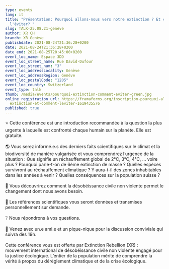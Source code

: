 ```yaml
---
type: events
lang: it
title: "Présentation: Pourquoi allons-nous vers notre extinction ? Et comment
  l'éviter? "
slug: TALK-25.08.21-genève
author: XR CH
branch: XR Genève
publishdate: 2021-08-24T21:36:28+0200
date: 2021-08-24T21:36:28+0200
date_end: 2021-08-25T20:45:00+0200
event_loc_name: Espace 3DD
event_loc_street_name: Rue David-Dufour
event_loc_street_num: "3"
event_loc_addressLocality: Genève
event_loc_addressRegion: Genève
event_loc_postalCode: "1205"
event_loc_country: Switzerland
event_type: talk
thumb: /media/events/pourquoi-extinction-comment-eviter-green.jpg
online_registration_url: https://framaforms.org/inscription-pourquoi-allons-nous-vers-notre-
  extinction-et-comment-leviter-1619435576
published: true
---
```

⭐ Cette conférence est une introduction recommandée à la question la plus urgente à laquelle est confronté chaque humain sur la planète. Elle est gratuite.\
\
🌎 Vous serez informé.e.s des derniers faits scientifiques sur le climat et la biodiversité de manière vulgarisée et vous comprendrez l’urgence de la situation : Que signifie un réchauffement global de 2°C, 3°C, 4°C, … voire plus ? Pourquoi parle-t-on de 6ème extinction de masse ? Quelles espèces survivront au réchauffement climatique ? Y aura-t-il des zones inhabitables dans les années à venir ? Quelles conséquences sur la population suisse ?\
\
🌳 Vous découvrirez comment la désobéissance civile non violente permet le changement dont nous avons besoin.\
\
📃 Les références scientifiques vous seront données et transmises personnellement sur demande.\
\
❔ Nous répondrons à vos questions.\
\
🥪 Venez avec un.e ami.e et un pique-nique pour la discussion conviviale qui suivra dès 19h.\
\
Cette conférence vous est offerte par Extinction Rebellion (XR) : mouvement international de désobéissance civile non violente engagé pour la justice écologique. L’entier de la population mérite de comprendre la vérité à propos du dérèglement climatique et de la crise écologique.